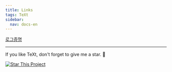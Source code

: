 ```yaml
---
title: Links
tags: TeXt
sidebar:
  nav: docs-en
---
```


[로그증명](https://m.blog.naver.com/luexr/222194967834)

<!--more-->

---

If you like TeXt, don't forget to give me a star. :star2:

[![Star This Project](https://img.shields.io/github/stars/kitian616/jekyll-TeXt-theme.svg?label=Stars&style=social)](https://github.com/kitian616/jekyll-TeXt-theme/)
